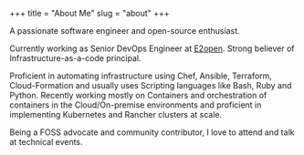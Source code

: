 +++
title = "About Me"
slug = "about"
+++

A passionate software engineer and open-source enthusiast.


Currently working as Senior DevOps Engineer at [E2open](https://www.e2open.com/). Strong believer of Infrastructure-as-a-code principal.


Proficient in automating infrastructure using Chef, Ansible, Terraform, Cloud-Formation and usually uses Scripting languages like Bash, Ruby and Python. Recently working mostly on Containers and orchestration of containers in the Cloud/On-premise environments and proficient in implementing Kubernetes and Rancher clusters at scale.

Being a FOSS advocate and community contributor, I love to attend and talk at technical events. 

